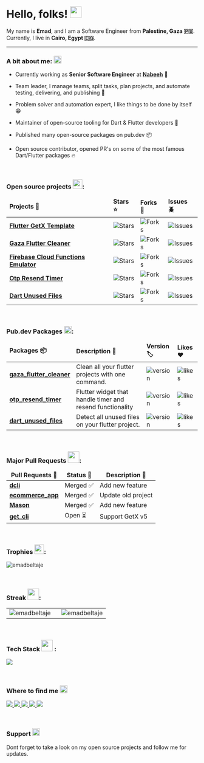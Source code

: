<h1>
  Hello, folks! 
  <img src="https://raw.githubusercontent.com/MartinHeinz/MartinHeinz/master/wave.gif" width="30px" height="30px" alt="waving hand" />
</h1>

<p>My name is <strong>Emad</strong>, and I am a Software Engineer from <strong>Palestine, Gaza 🇵🇸</strong>. Currently, I live in <strong>Cairo, Egypt 🇪🇬</strong>.</p>

<hr/>

<h3>A bit about me: <img src="https://emoji.discadia.com/emojis/8011ddee-f73b-4216-87af-38dc674a1cb8.gif" height="20" alt="coding" /></h3>

- Currently working as **Senior Software Engineer** at [**Nabeeh**](https://www.nabeehapp.com/) 🧡

- Team leader, I manage teams, split tasks, plan projects, and automate testing, delivering, and publishing 🚀  
 
- Problem solver and automation expert, I like things to be done by itself 😁  
 
- Maintainer of open-source tooling for Dart & Flutter developers 🎯  
 
- Published many open-source packages on pub.dev 📦  
 
- Open source contributor, opened PR's on some of the most famous Dart/Flutter packages 🔥

<!--
<ul>
  <li>Currently working as <strong>Senior Softawre Engineer</strong> at <a href="https://www.nabeehapp.com/"><strong>Nabeeh</strong></a></li>
  <li>Team leader, i manage teams, split tasks, plan projects, and automate testing, delivering and publishing 🚀</li>
  <li>Problem solver and automation expert, i like things to be done by it self 😁</li>
  <li>Maintainer of open-source tooling for Dart & Flutter developers 🎯</li>
  <li>Published many open source packages on pub.dev 📦</li>
  <li>Open source contributor, opened PR's on some of the most famous dart/flutter packages 🔥</li>
</ul>
-->



<!--
<p align="left">
  <img src="https://img.shields.io/github/followers/EmadBeltaje?color=1f222e&label=Followers&style=social" alt="EmadBeltaje" /> &nbsp;
  <img src="https://komarev.com/ghpvc/?username=emadbeltaje&label=Profile%20views&color=0e75b6&style=flat" alt="emadbeltaje" />
</p>
-->


<br/>
<h3>Open source projects <img src="https://emoji.discadia.com/emojis/bdc677ee-ce38-4c9d-bb50-cda8ca0d6775.GIF" width="25"/>:</h3>
<table>
  <thead align="left">
    <tr border: none;>
      <td><b>Projects 🎁</b></td>
      <td><b>Stars ⭐</b></td>
      <td><b>Forks 🔗</b></td>
      <td><b>Issues 🪲</b></td>
    </tr>
  </thead>
  <tbody>
    <tr>
      <td><a href="https://github.com/EmadBeltaje/flutter_getx_template"><b>Flutter GetX Template</b></a></td>
      <td><img alt="Stars" src="https://img.shields.io/github/stars/EmadBeltaje/flutter_getx_template?style=flat-square&labelColor=343b41"/></td>
      <td><img alt="Forks" src="https://img.shields.io/github/forks/EmadBeltaje/flutter_getx_template?style=flat-square&labelColor=343b41"/></td>
      <td><img alt="Issues" src="https://img.shields.io/github/issues/EmadBeltaje/flutter_getx_template?style=flat-square&labelColor=343b41"/></td>
    </tr>
    <tr>
      <td><a href="https://github.com/EmadBeltaje/gaza_flutter_cleaner"><b>Gaza Flutter Cleaner</b></a></td>
      <td><img alt="Stars" src="https://img.shields.io/github/stars/EmadBeltaje/gaza_flutter_cleaner?style=flat-square&labelColor=343b41"/></td>
      <td><img alt="Forks" src="https://img.shields.io/github/forks/EmadBeltaje/gaza_flutter_cleaner?style=flat-square&labelColor=343b41"/></td>
      <td><img alt="Issues" src="https://img.shields.io/github/issues/EmadBeltaje/gaza_flutter_cleaner?style=flat-square&labelColor=343b41"/></td>
    </tr>
    <tr>
      <td><a href="https://github.com/EmadBeltaje/firebase_cloud_functions_emulator"><b>Firebase Cloud Functions Emulator</b></a></td>
      <td><img alt="Stars" src="https://img.shields.io/github/stars/EmadBeltaje/firebase_cloud_functions_emulator?style=flat-square&labelColor=343b41"/></td>
      <td><img alt="Forks" src="https://img.shields.io/github/forks/EmadBeltaje/firebase_cloud_functions_emulator?style=flat-square&labelColor=343b41"/></td>
      <td><img alt="Issues" src="https://img.shields.io/github/issues/EmadBeltaje/firebase_cloud_functions_emulator?style=flat-square&labelColor=343b41"/></td>
    </tr>
    <tr>
      <td><a href="https://github.com/EmadBeltaje/flutter_slidable"><b>Otp Resend Timer</b></a></td>
      <td><img alt="Stars" src="https://img.shields.io/github/stars/EmadBeltaje/otp_resend_timer?style=flat-square&labelColor=343b41"/></td>
      <td><img alt="Forks" src="https://img.shields.io/github/forks/EmadBeltaje/otp_resend_timer?style=flat-square&labelColor=343b41"/></td>
      <td><img alt="Issues" src="https://img.shields.io/github/issues/EmadBeltaje/otp_resend_timer?style=flat-square&labelColor=343b41"/></td>
    </tr>
    <tr>
      <td><a href="https://github.com/EmadBeltaje/dart_unused_files"><b>Dart Unused Files</b></a></td>
      <td><img alt="Stars" src="https://img.shields.io/github/stars/EmadBeltaje/dart_unused_files?style=flat-square&labelColor=343b41"/></td>
      <td><img alt="Forks" src="https://img.shields.io/github/forks/EmadBeltaje/dart_unused_files?style=flat-square&labelColor=343b41"/></td>
      <td><img alt="Issues" src="https://img.shields.io/github/issues/EmadBeltaje/dart_unused_files?style=flat-square&labelColor=343b41"/></td>
    </tr>
  </tbody>
</table>


<br/>
<h3>Pub.dev Packages <img src="https://emoji.discadia.com/emojis/7f2cd72f-c281-45ea-a4b3-3b98e439c1b8.GIF" width="20" />:</h3>
<table>
  <thead align="left">
    <tr>
      <td><b>Packages 📦</b></td>
      <td><b>Description 📙</b></td>
      <td><b>Version 🏷️</b></td>
      <td><b>Likes ❤️</b></td>
    </tr>
  </thead>
  <tbody>
    <tr>
      <td><a href="https://pub.dev/packages/gaza_flutter_cleaner"><b>gaza_flutter_cleaner</b></a></td>
      <td>Clean all your flutter projects with one command.</td>
      <td><img src="https://img.shields.io/pub/v/gaza_flutter_cleaner" alt="version"></td>
      <td><img src="https://img.shields.io/badge/likes-28-blue" alt="likes"></td>
    </tr>
    <tr>
      <td><a href="https://pub.dev/packages/otp_resend_timer"><b>otp_resend_timer</b></a></td>
      <td>Flutter widget that handle timer and resend functionality</td>
      <td><img src="https://img.shields.io/pub/v/otp_resend_timer" alt="version"></td>
      <td><img src="https://img.shields.io/badge/likes-9-blue" alt="likes"></td>
    </tr>
    <tr>
      <td><a href="https://pub.dev/packages/dart_unused_files"><b>dart_unused_files</b></a></td>
      <td>Detect all unused files on your flutter project.</td>
      <td><img src="https://img.shields.io/pub/v/dart_unused_files" alt="version"></td>
      <td><img src="https://img.shields.io/badge/likes-7-blue" alt="likes"></td>
    </tr>
  </tbody>
</table>



<br/>
<h3>Major Pull Requests <img src="https://emoji.discadia.com/emojis/5590e764-0723-4878-b5e7-e82a600fd435.gif" width="30"/>:</h3>
<table>
  <thead align="center">
    <tr>
      <td><b>Pull Requests 🔀</b></td>
      <td><b>Status 🚦</b></td>
      <td><b>Description 📝</b></td>
    </tr>
  </thead>
  <tbody>
    <tr>
      <td><a href="https://github.com/onepub-dev/dcli/pull/249"><b>dcli</b></a></td>
      <td style="text-align: center;">Merged ✅</td>
      <td>Add new feature</td>
    </tr>
    <tr>
      <td><a href="https://github.com/AbdQader/flutter_ecommerce_app/pull/1"><b>ecommerce_app</b></a></td>
      <td>Merged ✅</td>
      <td>Update old project</td>
    </tr>
    <tr>
      <td><a href="https://github.com/felangel/mason/pull/1391"><b>Mason</b></a></td>
      <td>Merged ✅</td>
      <td>Add new feature</td>
    </tr>
     <tr>
      <td><a href="https://github.com/jonataslaw/get_cli/pull/275"><b>get_cli</b></a></td>
      <td>Open ⏳</td>
      <td>Support GetX v5</td>
    </tr>
  </tbody>
</table> 


<br/>
<h3>Trophies <img src="https://emoji.discadia.com/emojis/e6c0ee26-1d9d-4fbe-9273-e93c21a21569.gif" width="25"/>:</h3>
<p align="left">
  <picture>
    <source media="(prefers-color-scheme: dark)" srcset="https://github-profile-trophy.vercel.app/?username=emadbeltaje&theme=onedark&margin-h=15&margin-w=15&column=4">
    <img src="https://github-profile-trophy.vercel.app/?username=emadbeltaje&margin-w=15&margin-h=15&column=4" alt="emadbeltaje" />
  </picture>
</p>


<br/>
<h3>Streak <img src="https://emoji.discadia.com/emojis/41f99f7a-5727-4d0e-a211-4380030d5b55.GIF" width="30"/>:</h3>
<table border="0" style="border: none"><tr style="border: none"><td style="border: none"><picture style="border: none"><source media="(prefers-color-scheme: dark)" srcset="https://github-readme-stats.vercel.app/api?username=emadbeltaje&show_icons=true&locale=en&theme=dark"><img src="https://github-readme-stats.vercel.app/api?username=emadbeltaje&show_icons=true&locale=en" alt="emadbeltaje" /></picture></td><td style="padding-left: 20px;"><picture><source media="(prefers-color-scheme: dark)" srcset="https://github-readme-streak-stats.herokuapp.com/?user=emadbeltaje&theme=dark"><img src="https://github-readme-streak-stats.herokuapp.com/?user=emadbeltaje&" alt="emadbeltaje" /></picture></td></tr></table>


<br/>
<h3>Tech Stack <img src="https://emoji.discadia.com/emojis/PusheenCompute.gif" width="30"/> :</h3>
<!--
<p align="left">
  <img alt="Dart" src="https://img.shields.io/badge/-Dart-0175C2?style=for-the-badge&logo=dart&logoColor=white" />
<img alt="Flutter" src="https://img.shields.io/badge/-Flutter-02569B?style=for-the-badge&logo=flutter&logoColor=white" />
<img alt="Java" src="https://img.shields.io/badge/java-%23ED8B00.svg?style=for-the-badge&logo=openjdk&logoColor=white" />
<img alt="Kotlin" src="https://img.shields.io/badge/-Kotlin-0095D5?style=for-the-badge&logo=kotlin&logoColor=white" />
<img alt="JavaScript" src="https://img.shields.io/badge/-JavaScript-F7DF1E?style=for-the-badge&logo=javascript&logoColor=black" />
<img alt="Node.js" src="https://img.shields.io/badge/-Node.js-43853D?style=for-the-badge&logo=node-dot-js&logoColor=white" />
<img alt="Express.js" src="https://img.shields.io/badge/Express.js-%23404d59.svg?style=for-the-badge" />
<img alt="Firebase" src="https://img.shields.io/badge/firebase-%23039BE5.svg?style=for-the-badge&logo=firebase" />
<img alt="Postman" src="https://img.shields.io/badge/Postman-FF6C37?style=for-the-badge&logo=postman&logoColor=white" />
<img alt="Git" src="https://img.shields.io/badge/Git-F05032?style=for-the-badge&logo=git&logoColor=white" />
<img alt="Xcode" src="https://img.shields.io/badge/Xcode-1575F9?style=for-the-badge&logo=xcode&logoColor=white" />
<img alt="VSCode" src="https://img.shields.io/badge/Visual_Studio_Code-007ACC?style=for-the-badge&logo=visual-studio-code&logoColor=white" />
<img alt="AndroidStudio" src="https://img.shields.io/badge/Android_Studio-3DDC84?style=for-the-badge&logo=android-studio&logoColor=white" />
<img alt="MongoDB" src="https://img.shields.io/badge/MongoDB-%234ea94b.svg?style=for-the-badge&logo=mongodb&logoColor=white" />
<img alt="MySQL" src="https://img.shields.io/badge/mysql-%2300f.svg?style=for-the-badge&logo=mysql&logoColor=white" />
<img alt="AdobeXD" src="https://img.shields.io/badge/Adobe_XD-FF26BE?style=for-the-badge&logo=adobe-xd&logoColor=white" />
<img alt="Figma" src="https://img.shields.io/badge/Figma-F24E1E?style=for-the-badge&logo=figma&logoColor=white" />
</p>
-->
<p>
  <img src="https://skillicons.dev/icons?i=dart,flutter,java,kotlin,swift,nodejs,express,mongodb,mysql,firebase,html,css,bootstrap,jquery,androidstudio,figma,postman,gradle,githubactions,markdown&perline=10" />
</p>



<br/>
<h3>Where to find me <img src="https://emoji.discadia.com/emojis/ad11a247-18c5-4e97-bf6c-cdfc85b7ca0d.GIF" width="20"/></h3>
<!--
<p align="left">
<a href="mailto:emadbeltaje@gmail.com" target="_blank">
    <img src="https://img.shields.io/badge/Gmail-D14836?style=for-the-badge&logo=gmail&logoColor=white" />
  </a>
  <a href="https://wa.me/201112922252" target="_blank">
    <img src="https://img.shields.io/badge/WhatsApp-25D366?style=for-the-badge&logo=whatsapp&logoColor=white" />
  </a>
   <a href="https://facebook.com/EmadBeltaje" target="_blank">
    <img src="https://img.shields.io/badge/Facebook-1877F2?style=for-the-badge&logo=facebook&logoColor=white" />
  </a>
  <a href="https://t.me/EmadBeltaje" target="_blank">
    <img src="https://img.shields.io/badge/Telegram-2CA5E0?style=for-the-badge&logo=telegram&logoColor=white" />
  </a>
  <a href="https://discord.com/users/EmadBeltaje#6115" target="_blank">
    <img src="https://img.shields.io/badge/Discord-7289DA?style=for-the-badge&logo=discord&logoColor=white" />
  </a>
</p>
-->

<p>
  <a href="mailto:emadbeltaje@gmail.com" target="_blank">
    <img src="https://img.shields.io/badge/%20Gmail-emadbeltaje@gmail.com-D14836?style=flat&logo=gmail&logoColor=white" />
  </a>
  <a href="https://wa.me/201112922252" target="_blank">
    <img src="https://img.shields.io/badge/%20WhatsApp-Text%20Me-25D366?style=flat&logo=whatsapp&logoColor=white" />
  </a>
  <a href="https://t.me/EmadBeltaje" target="_blank">
    <img src="https://img.shields.io/badge/%20Telegram-@EmadBeltaje-2CA5E0?style=flat&logo=telegram&logoColor=white" />
  </a>
  <a href="https://facebook.com/EmadBeltaje" target="_blank">
    <img src="https://img.shields.io/badge/%20Facebook-Follow%20Me-1877F2?style=flat&logo=facebook&logoColor=white" />
  </a>
  <a href="https://discord.com/users/EmadBeltaje" target="_blank">
    <img src="https://img.shields.io/badge/%20Discord-EmadBeltaje-5865F2?style=flat&logo=discord&logoColor=white" />
  </a>
</p>



<br/>
<h3>Support <img src="https://emoji.discadia.com/emojis/de5c071f-8ae4-4144-83b2-f0cfe9f74e42.gif" height="20"/></h3>
<p>Dont forget to take a look on my open source projects and follow me for updates.</p>
